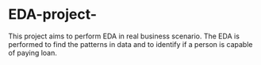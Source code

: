 # EDA-project-
This project aims to perform EDA in real business scenario. The EDA is performed to find the patterns in data and to identify if a person is capable of paying loan. 
